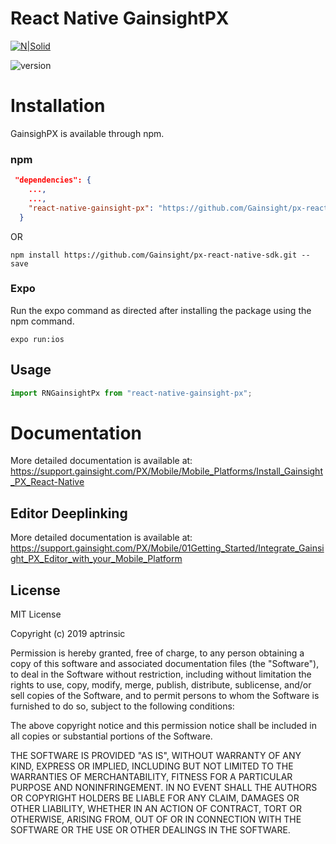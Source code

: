# React Native GainsightPX

[![N|Solid](https://app-dev.aptrinsic.com/home/gainsight-px-logo.svg)](https://app.aptrinsic.com)

![version](https://img.shields.io/badge/version-1.7.4-blue.svg) 

# Installation

GainsighPX is available through npm.

### npm

```json
 "dependencies": {
    ...,
    ...,
    "react-native-gainsight-px": "https://github.com/Gainsight/px-react-native-sdk.git"
  }
```

OR

```
npm install https://github.com/Gainsight/px-react-native-sdk.git --save
```
### Expo
Run the expo command as directed after installing the package using the npm command.
```
expo run:ios
```

## Usage

```javascript
import RNGainsightPx from "react-native-gainsight-px";
```

# Documentation


More detailed documentation is available at: <https://support.gainsight.com/PX/Mobile/Mobile_Platforms/Install_Gainsight_PX_React-Native>


## Editor Deeplinking

More detailed documentation is available at: <https://support.gainsight.com/PX/Mobile/01Getting_Started/Integrate_Gainsight_PX_Editor_with_your_Mobile_Platform>

## License

MIT License

Copyright (c) 2019 aptrinsic

Permission is hereby granted, free of charge, to any person obtaining a copy
of this software and associated documentation files (the "Software"), to deal
in the Software without restriction, including without limitation the rights
to use, copy, modify, merge, publish, distribute, sublicense, and/or sell
copies of the Software, and to permit persons to whom the Software is
furnished to do so, subject to the following conditions:

The above copyright notice and this permission notice shall be included in all
copies or substantial portions of the Software.

THE SOFTWARE IS PROVIDED "AS IS", WITHOUT WARRANTY OF ANY KIND, EXPRESS OR
IMPLIED, INCLUDING BUT NOT LIMITED TO THE WARRANTIES OF MERCHANTABILITY,
FITNESS FOR A PARTICULAR PURPOSE AND NONINFRINGEMENT. IN NO EVENT SHALL THE
AUTHORS OR COPYRIGHT HOLDERS BE LIABLE FOR ANY CLAIM, DAMAGES OR OTHER
LIABILITY, WHETHER IN AN ACTION OF CONTRACT, TORT OR OTHERWISE, ARISING FROM,
OUT OF OR IN CONNECTION WITH THE SOFTWARE OR THE USE OR OTHER DEALINGS IN THE
SOFTWARE.
